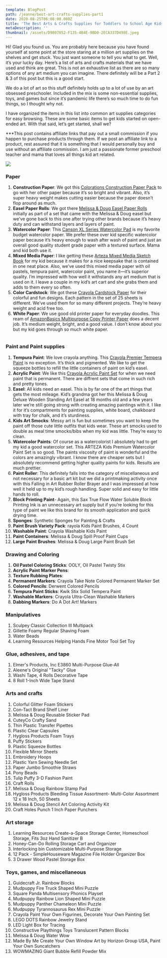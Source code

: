 ```yaml
---
template: BlogPost
path: /jeanne/best-art-crafts-supplies-part1
date: 2020-08-25T06:08:00.000Z
title: 'The Best Arts & Crafts Supplies for Toddlers to School Age Kids, Part 1'
metaDescription: ''
thumbnail: /assets/D9807852-F135-4B4E-9BD0-2ECA337D498E.jpeg
---
```

Hi! Glad you found us. You are probably here because you have found yourself at some point at the store staring at a million art supplies on the shelves and get stuck. You just want someone to tell you what to get. Well, it’s your lucky day. Here’s a list of arts and crafts materials that we have used and think are great. This is not an exhaustive list as there are so many options of any art medium you can imagine. There definitely will be a Part 2 & 3 of this post but this is a good start. 

We do a lot of art so this stuff definitely holds up to a lot of use by an art obsessed preschooler. Included in the mix is some non-essential supplies, toys, and games but since it’s pandemic life there’s so much time to do fun things, so I thought why not. 

I have organized the items in this list into common art supplies categories for easy browsing. These are some basic items to get kids started on open-ended art. With that said, let’s get started, shall we?

\*\**This post contains affiliate links that pay out a small commission if you happen to purchase products through them.  If we post an affiliate link to a product, rest assured that it is something that I would personally buy and use without an affiliate commission. I am just a passionate former preschool teacher and mama that loves all things kid art related. 

![](/assets/daniel-lincoln-HlEu2OvHtI0-unsplash.jpg)

### Paper

1. **Construction Paper**: We got this [Colorations Construction Paper Pack](https://amzn.to/34BRDDG) to go with her other paper because it’s so bright and vibrant. Also, it’s super heavy weight makes cutting easier because the paper doesn’t flop around as much. 
2. **Easel Paper Rolls**: We got there [Melissa & Doug Easel Paper Rolls ](https://amzn.to/2Qt0yiw)initially as part of a set that came with the Melissa & Doug easel but we’ve gone back to this one after trying other brands because it’s heavy duty and can withstand layers and layers of paint. 
3. **Watercolor Paper**: This [Canson XL Series Watercolor Pad](https://amzn.to/3gAFwJs) is my favorite budget watercolor paper. We prefer these over kid specific watercolor paper because it’s heavy enough to wash after wash of paint and just an overall good quality student grade paper with a textured surface. Mama and kid both use it.
4. **Mixed Media Paper**: I like getting these [Arteza Mixed Media Sketch Book](https://amzn.to/3gBpLSp) for my kid because it makes for a nice keepsake that is contained in one neat place. Also, we’ve used this mixed media paper with oil pastels, tempura paint, watercolor paint, you name it—it’s superior quality. I’m impressed with how well it withstands any art medium that is used on it. I leave a couple in my kid’s art cart and she grabs them and adds to them every so often. 
5. **Color Cardstock**: We got these [Crayola Cardstock Paper](https://amzn.to/2YCxVnL) for their colorful and fun designs. Each pattern in the set of 25 sheets is different. We’ve used them for so many different projects. They’re heavy weight and acid free too.
6. **White Paper**: We use good old printer paper for everyday doodles. This ream of [AmazonBasics Multipurpose Copy Printer Paper](https://amzn.to/2YA9AyA) does a decent job. It’s medium weight, bright, and a good value. I don’t know about you but my kid goes through so much white paper.

![]()

### Paint and Paint supplies

1. **Tempura Paint**: We love crayola anything. This [Crayola Premier Tempera Paint](https://amzn.to/3gwfIyd) is no exception. It’s thick and pigmented. We like to get the squeeze bottles to refill the little containers of paint on kid’s easel.
2. **Acrylic Paint**: We like this [Crayola Acrylic Paint Set](https://amzn.to/2QvCATG) for when we need paint that is permanent. There are diffrent sets that come in such rich and pretty tones. 
3. **Easel**: All kids need an easel. This is by far one of the art things that gets the most mileage. Kid’s grandma got her this Melissa & Doug Deluxe Wooden Standing Art Easel at 18 months old and a few years later we’re still going strong with creating amazing paintings with it. I like it for it’s compartments for painting supplies, white board, chalkboard with tray for chalk, and it’s sturdiness. 
4. **Kids Art Smocks**: Messy art is fun but sometimes you want to keep the paint off those cute little outfits that kids wear. These art smocks used to double as meal time smocks/bibs when my kid was little. They’re easy to clean.
5. **Watercolor Paints**: Of course as a watercolorist I absolutely had to get my kid a good watercolor set. This ARTEZA Kids Premium Watercolor Paint Set is so good. The paints viscosity of paint is wonderful and the colors are amazingly vibrant. I know there are cheaper sets but I absolutely recommend getting higher quality paints for kids. Results are much prettier.
6. **Paint Roller**: This definitely falls into the category of miscellaneous and not necessary for a basic art kit but we did a printmaking activity once with this Falling in Art Rubber Roller Brayer and I was impressed at how well it held up to my kid’s rough handling. Super solid and easy for little hands to roll. 
7. **Block Printing Paint**- Again, this Sax True Flow Water Soluble Block Printing Ink is an unnecessary art supply but if you’re looking for this type of paint we like this brand for its smooth application and quick drying time.
8. **Sponges**: Synthetic Sponges for Painting & Crafts
9. **Paint Brush Variety Pack**: rayola Kids Paint Brushes, 4 Count
10. **Washable Paint**: Crayola Washable Kids Paint
11. **Paint Containers**: Melissa & Doug Spill Proof Paint Cups
12. **Large Paint Brushes**: Melissa & Doug Large Paint Brush Set

### Drawing and Coloring

1. **Oil Pastel Coloring Sticks**: OOLY, Oil Pastel Twisty Stix
2. **Acrylic Paint Marker Pens**: 
3. **Texture Rubbing Plates**:
4. **Permanent Markers**: Crayola Take Note Colored Permanent Marker Set
5. **Colored Pencils**: Derwent Colored Pencils
6. **Tempura Paint Sticks**: Kwik Stix Solid Tempera Paint
7. **Washable Markers**: Crayola Ultra-Clean Washable Markers
8. **Dabbing Markers**: Do A Dot Art! Markers

### Manipulatives

1. Sculpey Classic Collection III Multipack
2. Gillette Foamy Regular Shaving Foam
3. Water Beads
4. Learning Resources Helping Hands Fine Motor Tool Set Toy

### Glue, adhesives, and tape

1. Elmer's Products, Inc E3860 Multi-Purpose Glue-All
2. Aleene's Original "Tacky" Glue
3. Washi Tape, 4 Rolls Decorative Tape
4. 8 Roll 1-Inch Wide Tape Stand

### Arts and crafts

1. Colorful Glitter Foam Stickers
2. Con-Tact Brand Shelf Liner
3. Melissa & Doug Reusable Sticker Pad
4. CuteyCo Crafty Sand
5. Thin Plastic Transfer Pipettes
6. Plastic Clear Capsules
7. Hygloss Products Foam Trays
8. Puffy Stickers
9. Plastic Squeeze Bottles
10. Flexible Mirror Sheets
11. Embroidery Hoops
12. Plastic Yarn Sewing Needle Set
13. Paper Jumbo Smoothie Straws
14. Pony Beads
15. Tulip Puffy 3-D Fashion Paint
16. Craft Rolls
17. Melissa & Doug Rainbow Stamp Pad
18. Hygloss Products Bleeding Tissue Assortment- Multi-Color Assortment 12 x 18 Inch, 50 Sheets
19. Melissa & Doug Stencil Art Coloring Activity Kit
20. Craft Holes Punch 1 Inch Paper Punchers

### Art storage

1. Learning Resources Create-a-Space Storage Center, Homeschool Storage, Fits 3oz Hand Sanitizer B
2. Honey-Can-Do Rolling Storage Cart and Organizer
3. Interlocking bin Customizable Multi-Purpose Storage
4. 12 Pack - SimpleHouseware Magazine File Holder Organizer Box
5. 3 Drawer Wood Pastel Storage Box

### Toys, games, and miscellaneous

1. Guidecraft Jr. Rainbow Blocks
2. Mudpuppy Fire Truck Shaped Mini Puzzle
3. Square Panda Multisensory Phonics Playset
4. Mudpuppy Rainbow Lion Shaped Mini Puzzle
5. Mudpuppy Panther Chameleon Mini Puzzle
6. Mudpuppy Tyrannosaurus Rex Mini Puzzle
7. Crayola Paint Your Own Figurines, Decorate Your Own Painting Set
8. LEGO DOTS Rainbow Jewelry Stand
9. LED Light Box for Tracing
10. Constructive Playthings Toys Translucent Pattern Blocks
11. Melissa & Doug Water Wow
12. Made By Me Create Your Own Window Art by Horizon Group USA, Paint Your Own Suncatchers
13. WOWMAZING Giant Bubble Refill Powder Mix
